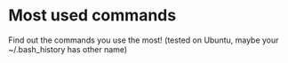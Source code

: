 Most used commands
==================

Find out the commands you use the most! (tested on Ubuntu, maybe your ~/.bash_history has other name)
